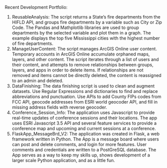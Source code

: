 Recent Development Portfolio:
1.  ReusableAnalysis: The script returns a State’s fire departments from the HIFLD API, and groups fire departments by a variable such as City or Zip Code.   The Pandas and Mathplotlib libraries are used to group departments by the selected variable and plot them in a graph.  The example displays the top five Mississippi cities with the highest number of fire departments.    
2.  ManageUserContent:  The script manages ArcGIS Online user content.  Temporary accounts in ArcGIS Online accumulate orphaned maps, layers, and other content.  The script iterates through a list of users and their content, and attempts to remove relationships between groups, layers, and apps in order to delete items.  If relationships are not removed and items cannot be directly deleted, the content is reassigned to an admin and deleted.  
3.   DataFinishing: The data finishing script is used to clean and augment datasets.  Use Regular Expressions and dictionaries to find and replace abbreviations and punctuation.  Use APIs to add County FIPs codes from FCC API, geocode addresses from ESRI world geocoder API, and fill in missing address fields with reverse geocoder.   
4.  Conference_Session_Info:  The application uses Javascript to provide real-time updates of conference sessions and their locations.  The app uses ESRI Javascript 3.5 API and several feature services to provide a conference map and upcoming and current sessions at a conference.  
5.  FlaskApp_MessageBrd_V2: The application was created in Flask, a web framework written in Python. The App is a message board where users can post and delete comments, and login for more features. User comments and credentials are written to a PostGreSQL database. The App serves as a way to keep my skills up, shows development of a larger scale Python application, and as a little fun.  
